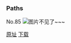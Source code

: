 ### Paths
No.85
![图片不见了~~~](https://imgs.xkcd.com/comics/paths.jpg)

[原址](https://xkcd.com//85) [下载](https://imgs.xkcd.com/comics/paths.jpg)

